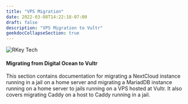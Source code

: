 ```yaml
---
title: "VPS Migration"
date: 2022-03-08T14:22:18-07:00
draft: false
description: "VPS Migration to Vultr"
geekdocCollapseSection: true
---
```

![RKey Tech](/images/opekkttechno200.png)<br>

#### Migrating from Digital Ocean to Vultr

This section contains documentation for migrating a NextCloud instance running in a jail on a home server and migrating a MariadDB instance running on a home server to jails running on a VPS hosted at Vultr.  It also covers migrating Caddy on a host to Caddy running in a jail.
